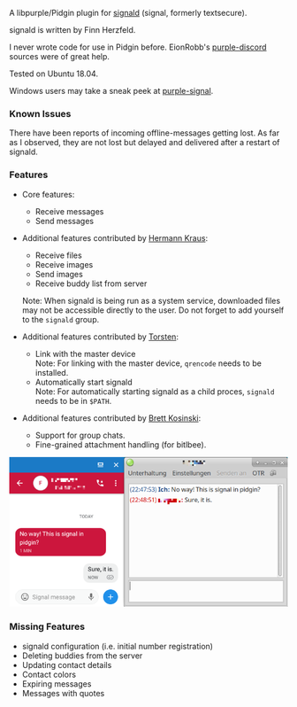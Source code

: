 A libpurple/Pidgin plugin for [signald](https://git.callpipe.com/finn/signald) (signal, formerly textsecure).

signald is written by Finn Herzfeld.

I never wrote code for use in Pidgin before. EionRobb's [purple-discord](https://github.com/EionRobb/purple-discord) sources were of great help. 

Tested on Ubuntu 18.04.

Windows users may take a sneak peek at [purple-signal](https://github.com/hoehermann/purple-signal).

### Known Issues

There have been reports of incoming offline-messages getting lost. As far as I observed, they are not lost but delayed and delivered after a restart of signald.

### Features

* Core features:

  * Receive messages
  * Send messages

* Additional features contributed by [Hermann Kraus](https://github.com/herm/):

  * Receive files
  * Receive images
  * Send images
  * Receive buddy list from server

  Note: When signald is being run as a system service, downloaded files may not be accessible directly to the user. Do not forget to add yourself to the `signald` group.

* Additional features contributed by [Torsten](https://github.com/ttlmax/libpurple-signald):

  * Link with the master device  
    Note: For linking with the master device, `qrencode` needs to be installed.
  * Automatically start signald  
    Note: For automatically starting signald as a child proces, `signald` needs to be in `$PATH`.

* Additional features contributed by [Brett Kosinski](https://github.com/fancypantalons/):

  * Support for group chats.
  * Fine-grained attachment handling (for bitlbee).

![Instant Message](/instant_message.png?raw=true "Instant Message Screenshot")

### Missing Features

* signald configuration (i.e. initial number registration)
* Deleting buddies from the server
* Updating contact details
* Contact colors
* Expiring messages
* Messages with quotes
